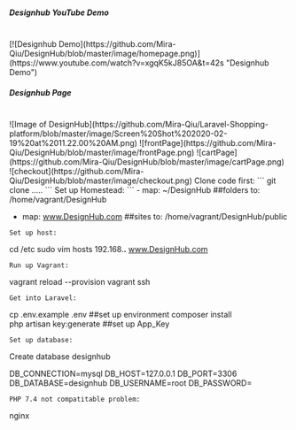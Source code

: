 <h5>Designhub YouTube Demo</h5><br>
[![Designhub Demo](https://github.com/Mira-Qiu/DesignHub/blob/master/image/homepage.png)](https://www.youtube.com/watch?v=xgqK5kJ85OA&t=42s "Designhub Demo")
<br><h5>Designhub Page</h5><br>
![Image of DesignHub](https://github.com/Mira-Qiu/Laravel-Shopping-platform/blob/master/image/Screen%20Shot%202020-02-19%20at%2011.22.00%20AM.png)
![frontPage](https://github.com/Mira-Qiu/DesignHub/blob/master/image/frontPage.png)
![cartPage](https://github.com/Mira-Qiu/DesignHub/blob/master/image/cartPage.png)
![checkout](https://github.com/Mira-Qiu/DesignHub/blob/master/image/checkout.png)
Clone code first:
```
git clone .....
```
Set up Homestead:
```
- map: ~/DesignHub                 ##folders
   to: /home/vagrant/DesignHub
   
- map: www.DesignHub.com           ##sites
   to: /home/vagrant/DesignHub/public
```
Set up host: 
```
cd /etc
sudo vim hosts
192.168.**.** www.DesignHub.com
```
Run up Vagrant:
```
vagrant reload --provision
vagrant ssh
```
Get into Laravel:
```
cp .env.example .env ##set up environment
composer install  
php artisan key:generate ##set up App_Key
```
Set up database:
```
Create database designhub

DB_CONNECTION=mysql
DB_HOST=127.0.0.1
DB_PORT=3306
DB_DATABASE=designhub
DB_USERNAME=root
DB_PASSWORD=
```
PHP 7.4 not compatitable problem:
```
nginx
```

